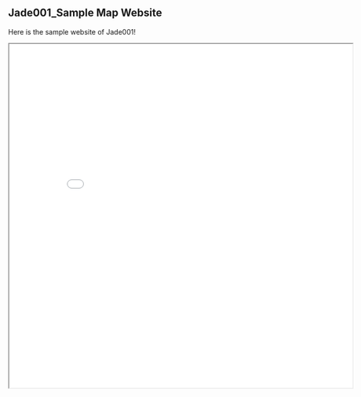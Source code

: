 ## Jade001_Sample Map Website

Here is the sample website of Jade001!

<iframe src="Jade001_SampleMap.html" height="700" width="700"></iframe>
